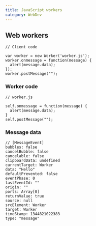 ```yaml
---
title: JavaScript workers
category: WebDev
---
```


## Web workers

    // Client code

    var worker = new Worker('worker.js');
    worker.onmessage = function(message) {
      alert(message.data);
    });
    worker.postMessage("");

### Worker code

    // worker.js

    self.onmessage = function(message) {
      alert(message.data);
    }
    self.postMessage("");

### Message data

    // [MessageEvent]
    bubbles: false
    cancelBubble: false
    cancelable: false
    clipboardData: undefined
    currentTarget: Worker
    data: "Hello"
    defaultPrevented: false
    eventPhase: 0
    lastEventId: ""
    origin: ""
    ports: Array[0]
    returnValue: true
    source: null
    srcElement: Worker
    target: Worker
    timeStamp: 1344821022383
    type: "message"




